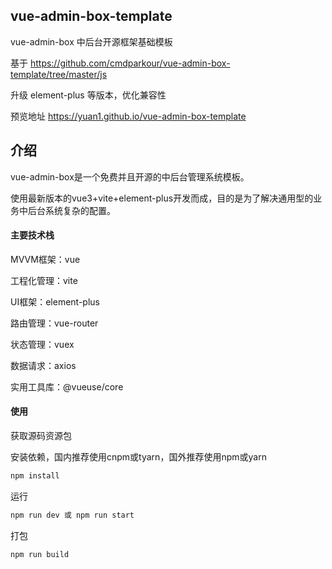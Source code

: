 ## vue-admin-box-template

vue-admin-box 中后台开源框架基础模板

基于 https://github.com/cmdparkour/vue-admin-box-template/tree/master/js

升级 element-plus 等版本，优化兼容性

预览地址 https://yuan1.github.io/vue-admin-box-template

## 介绍

vue-admin-box是一个免费并且开源的中后台管理系统模板。

使用最新版本的vue3+vite+element-plus开发而成，目的是为了解决通用型的业务中后台系统复杂的配置。

#### 主要技术栈

MVVM框架：vue

工程化管理：vite

UI框架：element-plus

路由管理：vue-router

状态管理：vuex

数据请求：axios

实用工具库：@vueuse/core

#### 使用
获取源码资源包

安装依赖，国内推荐使用cnpm或tyarn，国外推荐使用npm或yarn

```bash
npm install
```

运行

```bash
npm run dev 或 npm run start
```

打包

```bash
npm run build
```
